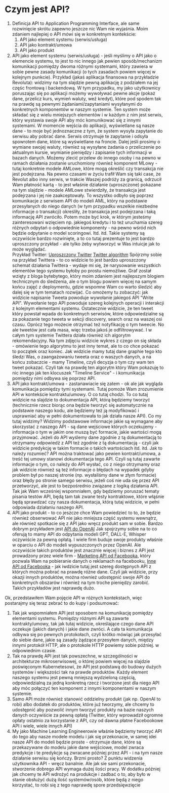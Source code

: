 # Czym jest API?

1. Definicja API to Application Programming Interface, ale same rozwinięcie skrótu zapewno jeszcze nic Wam nie wyjaśnia. Moim zdaniem najlepiej o API mówi się w konkretnym kontekście:
	1. API jako element systemu (serwis/usługa)
	2. API jako kontrakt/umowa
	3. API jako produkt
2. API jako element systemu (serwis/usługa) - jeśli myślimy o API jako o elemencie systemu, to jest to nic innego jak pewien sposób/mechanizm komunikacji pomiędzy dwoma różnymi systemami, który zawiera w sobie pewne zasady komunikacji (o tych zasadach powiem więcej w kolejnym punkcie). 
   Przykład (jakaś aplikacja finansowa na przykładzie Revoluta): widzimy na tym slajdzie pewną aplikację z podziałem na jej częśc frontową i backendową. W tym przypadku, my jako użytkownicy poruszając się po aplikacji możemy wywoływać pewne akcje (pokaż dane, przelicz kurs, wymień waluty, weź kredyt), które pod spodem tak na prawdę są pewnymi żądaniami/zapytaniami wysyłanymi do konkretnych komponentów w naszym systemie. Ten system może składać się z wielu mniejszych elementów i w każdym z nim jest serwis, który wystawia swoje API aby móc komunikować się z innymi systemami. 
   W momencie wejścia do aplikacji, wyświetlane są nasze dane - to moje być jednoznaczne z tym, że system wysyła zapytanie do serwisu aby pobrać dane. Serwis otrzymuje te zapytanie i odsyła spowrotem dane, które są wyświetlane na froncie. Dalej jeśli prosimy o wymiane swojej waluty, również są wysyłane żadania o przeliczenie po aktualnym kursie, wymianie pieniędzy i zapisanie tych informacji w bazach danych. Możemy zlecić przelew do innego osoby i na pewno w ramach działania zostanie uruchomiony również komponent MLowy - tutaj konkretnie modele AMLowe, które mogą określić czy transakcja nie jest podejrzana. Na pewno czasami w życiu trafił Wam się taki case, że Revolut albo inny serwis, w trakcie Waszej podróży za granicą, odrzucił Wam płatność kartą - to jest właśnie działanie (uproszczone) pokazane na tym slajdzie - modele AMLowe stwierdziły, że transakcja jest podejrzana i jej nie zaakceptowały. To wszystko odbyło się poprzez komunikacje z serwisem API do modeli AML, który na podstawie przesyłanych do niego danych (w tym przypadku wszelkie niezbedne informacje o transakcji) określiły, że transakcja jest podejrzana i taką informację API zwróciło. Potem może być krok, w którym jesteśmy zainteresowani wzięciem np. jakiegoś kredytu i to też uruchamia szereg różnych odpytań o odpowiednie komponenty - na pewno wśród nich będzie odpytanie o model scoringowi. Itd. itd.  Takie systemy są oczywiście bardzo rozwinięte, a to co tutaj prezentuje to jest bardzo uproszczony przykład - ale tylko żeby wytworzyć w Was intuicje jak to może wyglądać.  
   Przykład Twitter: 
   [Uproszczony Twitter](https://blog.bytebytego.com/i/53107294/interview-question-design-twitter)
   [Twitter algorithm](https://blog.twitter.com/engineering/en_us/topics/open-source/2023/twitter-recommendation-algorithm)
   Spójrzmy sobie na przykład Twittera - to co widzicie to jest bardzo uproszczony schemat działania Twittera - wydaje mi się, że narysowanie wszystkich elementów tego systemu byłoby po prostu niemożliwe. Graf został wzięty z bloga bytebytego, który moim zdaniem jest najlepszym blogiem technicznym do śledzenia, ale o tym blogu powiem więcej na samym końcu zajęć z deploymentu, gdzie wspomne Wam co warto śledzić aby dalej się w tym tematach rozwijać. Co omożemy tu zobaczyć: jak widzicie napisanie Tweeta powoduje wywołanie jakiegoś API "Write API". Wywołanie tego API powoduje szereg kolejnych operacji i interakcji z kolejnym elementami systemu. Ostatecznie widzicie, że ten tweet który powstał wpada do konkretnych serwisów, które odpowiedzialne są za pokazanie tego tweeta w sekcji discovery, search oraz na waszej osi czasu. Oprócz tego możecie otrzymać też notyfikację o tym tweecie. No ale tweetów jest cała masa, więc trzeba jakoś je odfiltrowywać. I w całym tym systemie Twittera działa również ich algorytm rekomendacyjny. Na tym zdjęciu widzicie wykres z czego on się składa - omówienie tego algorytmu to jest inny temat, ale to co chce pokazać to początek oraz koniec. Jak widzicie mamy tutaj dane graphie tego kto śledzi Was, o zaangażowaniu tweeta oraz o waszych danych, a na końcu zobaczcie - mamy Timeline, czyli decyzja o tym czy wam ten tweet pokazać. Czyli tak na prawdę ten algorytm który Wam pokazuję to nic innego jak ten klocuszek "Timeline Service" - i komunikacja pomiędzy nimi odbywa się poprzez API.
3. API jako kontrakt/umowa - zastanawiacie się zatem - ok ale jak wygląda komunikacja pomiędzy tymi systemami. Tutaj pomoże Wam zrozumienie API w kontekście kontraktu/umowy. O co tutaj chodzi. To co tutaj widzicie na slajdzie to dokumentacja API, którą będziemy tworzyć (technicznie rzecz biorąc ona będzie tworzyć się automatycznie na podstawie naszego kodu, ale będziemy też ją modyfikować i usprawniać aby w pełni dokumentowała to jak działa nasze API). Co my tutaj widzimy? Widzimy podstawowe informacje jakie są wymagane aby skorzystać z naszego API - są dane wejściowe których oczekujemy - informacja o tym w jakim one muszą być formacie, jakie wartości mogą przyjmować. Jeżeli do API wyślemy dane zgodnie z tą dokumentacją to otrzymamy odpowiedź z API też zgodnie z tą dokumentacją - czyli jak widzicie predykcję w takim formacie o takich wartościach itd. itd. 
   Jak to należy rozumieć? API można traktować jako pewien kontrakt/umowa, a treść tej umowy stanowi dokumentacja tego API. Czyli są tutaj zawarte informacje o tym, co należy do API wysłać, co z niego otrzymamy oraz jak widzicie również są też informacje o błędach na wypadek gdyby problem był po naszej stronie (np. wysłaliśmy dane w złym formacie) oraz błędy po stronie samego serwisu, jeżeli coś nie uda się przez API przetworzyć, ale jest to bezpośrednio związane z logiką działania API. Tak jak Wam wcześniej wspomniałem, gdy będziemy poruszać tematy pisania testów API, będą tam tak zwane testy kontraktowe, które włąśnie będą sprawdzać czy nasza dokumentacja, którą tutaj widzicie, w pełni odpowiada działaniu naszego API.
4. API jako produkt - to co jeszcze chce Wam powiedzieć to to, że będzie również obserwować API nie jako mniejsza część systemu wewnątrz, ale również spotkacie się z API jako wręcz produkt sam w sobie. Bardzo dobrym przykładem jest [API do OpenAI](https://openai.com/blog/openai-api) Jak spojrzymy sobie na to co oferują to mamy API do odpytania modeli GPT, DALL-E, Whisper oczywiście za pewną opłatą.  I wiele firm buduje swoje produkty właśnie w oparciu o API do modeli wypuszczonych przez OpenAI. Ale oczywiście takich produktów jest znacznie więcej i biznes z API jest prowadzony przez wiele firm - [Marketing API od Facebooka](https://developers.facebook.com/docs/marketing-apis/), który pozwala Wam na pobieranie danych o reklamach na facebooku, [Inne API od Facebooka](https://developers.facebook.com/docs/) - jak iwdzicie tutaj jest szereg dostępnych API z których można pobrać na prawdę różne dane. Czyli jak widzicie, przy okazji innych produktów, można również udostępnić swoje API do konkretnych obszarów i również na tym troche pieniędzy zarobić. Takich przykładów jest naprawdę dużo.

Ok, przedstawiłem Wam pojęcie API w różnych kontekstach, więc postarajmy się teraz zebrać to do kupy i podsumować:
1. Tak jak wspomniałem API jest sposobem na komunikację pomiędzy elementami systemu. Pomiędzy różnymi API są zawarte kontrakty/umowy, tak jak tutaj widzicie, określające czego dane API oczekuje (jakich danych) i jakie dane zwróci. A cała ta komunikacja odbywa się po pewnych protokołach, czyli krótko mówiąc jak przesyłać do siebie dane, jakie są zasady żądzące przesyłem danych, między innymi protokół HTTP, ale o protokole HTTP powiemy sobie później. w odpowiednim czasie.
2. Tak na prawdę API jest tak powszechne, w szczególności w architekturze mikroserwisowej, o której powiem więcej na slajdzie poświęconym Kubernetesowi, że API jest podstawą do budowy dużych systemów i większości tak na prawde produktów. Każdy element naszego systemu jest pewną mniejszą wydzieloną częścią, odpowiedzialną za jedną konkretną rzecz i tworzone jest dla niego API aby móc połączyć ten komponent z innymi komponentami w naszym systemie. 
3. Samo API może również stanowić oddzielny produkt (jak np. OpenAI to robi) albo dodatek do produktów, które już tworzymy, ale chcemy to udostępnić aby pozwolić innym tworzyć produkty na bazie naszych danych oczywiście za pewną opłatą (Twitter, który wprowadził ogromne opłaty ostatnio za korzystanie z API, czy od dawna płatne Facebookowe API i wiele, wiele innych API)
4. My jako Machine Learning Engineerowie właśnie będziemy tworzyć API do tego aby nasze modele modelu i jak się przekonacie, w samej idei nasze API do modeli będzie proste - otrzymuje dane, które są przekazywane do modelu jakie dane wejściowe, model zwraca predykcje i te predykcje są zwracane później przez API - i na tym nasze działanie serwisu się kończy. Brzmi prosto? Z punktu widzenia użytkownika API - wręcz banalnie. Ale jak sie sami przekonacie, stworzenie dobrego API wymaga dużej ilości pracy. W dodatku później jak chcemy te API wdrożyć na produkcje i zadbać o to, aby było w stanie obsłużyć dużą ilość systemów/osób, które będą z niego korzystać, to robi się z tego naprawdę spore przedsięwzięcie